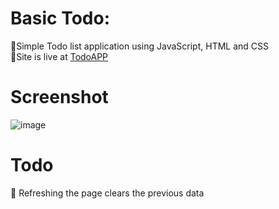 # Basic Todo:
🚀Simple Todo list application using JavaScript, HTML and CSS <br/>
🚀Site is live at <a href ="todobasic.netlify.app">TodoAPP </a>

# Screenshot
![image](https://user-images.githubusercontent.com/70198692/152680279-605d766d-8831-43d2-9636-444e989f5db2.png)

# Todo
🚧 Refreshing the page clears the previous data

